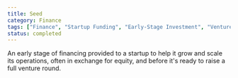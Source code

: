 ```yaml
---
title: Seed
category: Finance
tags: ["Finance", "Startup Funding", "Early-Stage Investment", "Venture Capital"]
status: completed
---
```

An early stage of financing provided to a startup to help it grow and scale its operations, often in exchange for equity, and before it's ready to raise a full venture round.